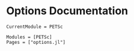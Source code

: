 # Options Documentation

```@meta
CurrentModule = PETSc
```

```@autodocs
Modules = [PETSc]
Pages = ["options.jl"]
```
